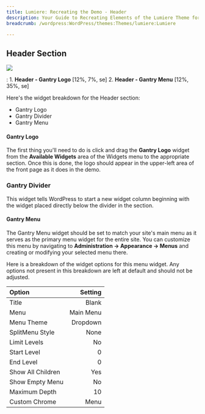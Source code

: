 ```yaml
---
title: Lumiere: Recreating the Demo - Header
description: Your Guide to Recreating Elements of the Lumiere Theme for WordPress
breadcrumb: /wordpress:WordPress/themes:Themes/lumiere:Lumiere

---
```


Header Section
-----
![][demo]

:   1. **Header - Gantry Logo** [12%, 7%, se]
	2. **Header - Gantry Menu** [12%, 35%, se]

Here's the widget breakdown for the Header section:

* Gantry Logo
* Gantry Divider
* Gantry Menu

#### Gantry Logo
The first thing you'll need to do is click and drag the **Gantry Logo** widget from the **Available Widgets** area of the Widgets menu to the appropriate section. Once this is done, the logo should appear in the upper-left area of the front page as it does in the demo.

### Gantry Divider
This widget tells WordPress to start a new widget column beginning with the widget placed directly below the divider in the section.

#### Gantry Menu
The Gantry Menu widget should be set to match your site's main menu as it serves as the primary menu widget for the entire site. You can customize this menu by navigating to **Administration -> Appearance -> Menus** and creating or modifying your selected menu there. 

Here is a breakdown of the widget options for this menu widget. Any options not present in this breakdown are left at default and should not be adjusted.

| Option            |   Setting |  
| :---------------- | --------: |  
| Title             |     Blank |  
| Menu              | Main Menu |  
| Menu Theme        |  Dropdown |  
| SplitMenu Style   |      None |  
| Limit Levels      |        No |  
| Start Level       |         0 |  
| End Level         |         0 |  
| Show All Children |       Yes |  
| Show Empty Menu   |        No |  
| Maximum Depth     |        10 |  
| Custom Chrome     |      Menu |   

[demo]: assets/Lumiere2.jpeg
[menu]: ../../start/menus.md